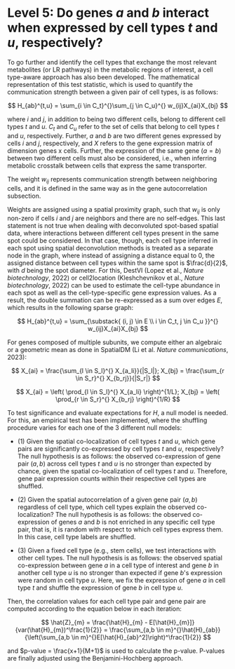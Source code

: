 # Level 5: Do genes *a* and *b* interact when expressed by cell types *t* and *u*, respectively?

To go further and identify the cell types that exchange the most relevant metabolites (or LR pathways) in the metabolic regions of interest, a cell type-aware approach has also been developed. The mathematical representation of this test statistic, which is used to quantify the communication strength between a given pair of cell types, is as follows:

$$ H_{ab}^{t,u} = \sum_{i \in C_t}^{}\sum_{j \in C_u}^{} w_{ij}X_{ai}X_{bj} $$

where _i_ and _j_, in addition to being two different cells, belong to different cell types _t_ and _u_. $C_t$ and $C_u$ refer to the set of cells that belong to cell types _t_ and _u_, respectively. Further, _a_ and _b_ are two different genes expressed by cells _i_ and _j_, respectively, and _X_ refers to the gene expression matrix of dimension genes x cells.
Further, the expression of the same gene ($a = b$) between two different cells must also be considered, i.e., when inferring metabolic crosstalk between cells that express the same transporter.

The weight $w_{ij}$ represents communication strength between neighboring cells, and it is defined in the same way as in the gene autocorrelation subsection.

Weights are assigned using a spatial proximity graph, such that $w_{ij}$ is only non-zero if cells _i_ and _j_ are neighbors and there are no self-edges. This last statement is not true when dealing with deconvoluted spot-based spatial data, where interactions between different cell types present in the same spot could be considered. In that case, though, each cell type inferred in each spot using spatial deconvolution methods is treated as a separate node in the graph, where instead of assigning a distance equal to 0, the assigned distance between cell types within the same spot is $\frac{d}{2}$, with _d_ being the spot diameter. For this, DestVI (Lopez et al., _Nature biotechnology_, 2022) or cell2location (Kleshchevnikov et al., _Nature biotechnology_, 2022) can be used to estimate the cell-type abundance in each spot as well as the cell-type-specific gene expression values. As a result, the double summation can be re-expressed as a sum over edges _E_, which results in the following sparse graph:

$$ H_{ab}^{t,u} = \sum_{\substack{
(i, j) \in E \\
i \in C_t, j \in C_u
}}^{} w_{ij}X_{ai}X_{bj} $$

For genes composed of multiple subunits, we compute either an algebraic or a geometric mean as done in SpatialDM (Li et al. _Nature communications_, 2023):

$$ X_{ai} = \frac{\sum_{l \in S_l}^{} X_{a_li}}{|S_l|}; X_{bj} = \frac{\sum_{r \in S_r}^{} X_{b_rj}}{|S_r|} $$

$$ X_{ai} = \left( \prod_{l \in S_l}^{} X_{a_li} \right)^{1/L}; X_{bj} = \left( \prod_{r \in S_r}^{} X_{b_rj} \right)^{1/R} $$

To test significance and evaluate expectations for _H_, a null model is needed. For this, an empirical test has been implemented, where the shuffling procedure varies for each one of the 3 different null models:

-  (1) Given the spatial co-localization of cell types _t_ and _u_, which gene pairs are significantly co-expressed by cell types _t_ and _u_, respectively? The null hypothesis is as follows: the observed co-expression of gene pair $(a,b)$ across cell types _t_ and _u_ is no stronger than expected by chance, given the spatial co-localization of cell types _t_ and _u_. Therefore, gene pair expression counts within their respective cell types are shuffled.

-  (2) Given the spatial autocorrelation of a given gene pair $(a, b)$ regardless of cell type, which cell types explain the observed co-localization? The null hypothesis is as follows: the observed co-expression of genes _a_ and _b_ is not enriched in any specific cell type pair, that is, it is random with respect to which cell types express them. In this case, cell type labels are shuffled.

-  (3) Given a fixed cell type (e.g., stem cells), we test interactions with other cell types. The null hypothesis is as follows: the observed spatial co-expression between gene _a_ in a cell type of interest and gene _b_ in another cell type _u_ is no stronger than expected if gene _b_'s expression were random in cell type _u_. Here, we fix the expression of gene _a_ in cell type _t_ and shuffle the expression of gene _b_ in cell type _u_.

Then, the correlation values for each cell type pair and gene pair are computed according to the equation below in each iteration:

$$ \hat{Z}_{m} = \frac{\hat{H}_{m} - E[\hat{H}_{m}]}{var(\hat{H}_{m})^\frac{1}{2}} = \frac{\sum_{a,b \in m}^{}\hat{H}_{ab}}{\left(\sum_{a,b \in m}^{}E[\hat{H}_{ab}^2]\right)^\frac{1}{2}} $$

and $p-value = \frac{x+1}{M+1}$ is used to calculate the p-value. P-values are finally adjusted using the Benjamini-Hochberg approach.
